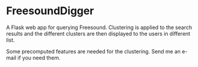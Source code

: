 # FreesoundDigger

A Flask web app for querying Freesound.
Clustering is applied to the search results and the different clusters are then displayed to the users in different list.

Some precomputed features are needed for the clustering.
Send me an e-mail if you need them.
